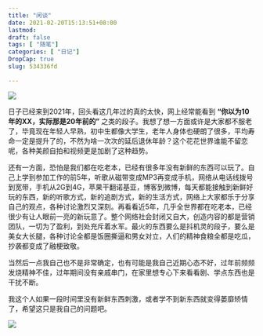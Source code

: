 ```yaml
---
title: "闲谈"
date: 2021-02-20T15:13:51+08:00
lastmod: 
draft: false
tags: [ "随笔"]
categories: [ "日记"]
DropCap: true
slug: 534336fd

---
```

![](https://xiaomao260.github.io/picx-images-hosting/20240518/v2-e7f79257936545723e61b87cf3f14482_r.lvjy8fcoo.webp)

日子已经来到2021年，回头看这几年过的真的太快，网上经常能看到 **“你以为10年的XX，实际那是20年前的”** 之类的段子。我想了想一方面或许是大家都不服老了，毕竟现在年轻人早熟，初中生都像大学生，老年人身体也硬朗了很多，平均寿命一定是提升了的，不然为啥一次次的延后退休年龄？这个花花世界谁能不留恋呢，各种美颜自拍和视频更是加剧了这种趋势。

还有一方面，恐怕是我们都在吃老本，已经有很多年没有新鲜的东西可以玩了。自己上学到参加工作的前5年，听歌从磁带变成MP3再变成手机，网络从电话线拨号到宽带，手机从2G到4G，苹果干翻诺基亚，博客到微博，每天都能接触到新鲜好玩的东西，新的听歌方式，新的追剧方式，新的生活方式，网络上大家都乐于分享自己的观点，各种讨论激烈又深刻。再看看近5年，几乎全世界都在吃老本，已经很少有让人眼前一亮的新玩意了。整个网络社会封闭又自大，创造内容的都是营销团队，一切为了盈利，到处充斥着水军。最火的东西要么是抖机灵的段子，要么是美女大长腿，各种讨论全都是饭圈撕逼和男女对立，人们的精神食粮全都是吃瓜，抄袭都变成了融梗致敬。

当然后一点我自己也不是非常确定，也有可能是我自己近期心态不好，过年前频频发烧精神不佳，过年期间没有亲戚串门，在家里想专心下来看看剧、学点东西也是干扰不断。

我这个人如果一段时间里没有新鲜东西刺激，或者学不到新东西就变得萎靡矫情了，希望这只是我自己的问题吧。

![](https://xiaomao260.github.io/picx-images-hosting/20240518/1244.32hsd5m8l6.webp)
